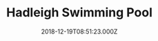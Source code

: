 ---
date: 2018-12-19T08:51:23.000Z
title: Hadleigh Swimming Pool
latitude: 52.04454122139633
longitude: 0.9586564785024496
category: checkin
---
